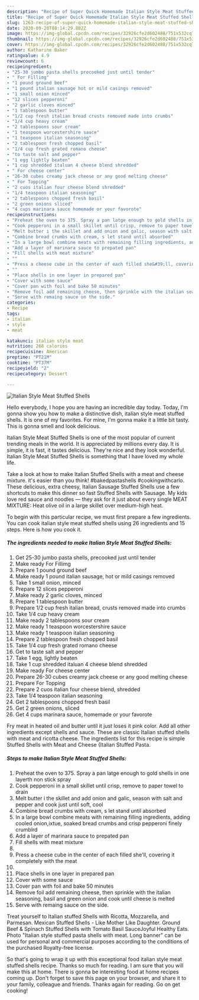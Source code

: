 ```yaml
---
description: "Recipe of Super Quick Homemade Italian Style Meat Stuffed Shells"
title: "Recipe of Super Quick Homemade Italian Style Meat Stuffed Shells"
slug: 1263-recipe-of-super-quick-homemade-italian-style-meat-stuffed-shells
date: 2020-09-20T08:14:29.802Z
image: https://img-global.cpcdn.com/recipes/32926cfe2d602488/751x532cq70/italian-style-meat-stuffed-shells-recipe-main-photo.jpg
thumbnail: https://img-global.cpcdn.com/recipes/32926cfe2d602488/751x532cq70/italian-style-meat-stuffed-shells-recipe-main-photo.jpg
cover: https://img-global.cpcdn.com/recipes/32926cfe2d602488/751x532cq70/italian-style-meat-stuffed-shells-recipe-main-photo.jpg
author: Katharine Baker
ratingvalue: 4.9
reviewcount: 6
recipeingredient:
- "25-30 jumbo pasta shells precooked just until tender"
- " For Fillimg"
- "1 pound ground beef"
- "1 pound italian sausage hot or mild casings removed"
- "1 small onion minced"
- "12 slices pepperoni"
- "2 garlic cloves minced"
- "1 tablespoon butter"
- "1/2 cup fresh italian bread crusts removed made into crumbs"
- "1/4 cup heavy cream"
- "2 tablespoons sour cream"
- "1 teaspoon worcestershire sauce"
- "1 teaspoon italian seasoning"
- "2 tablespoon fresh chopped basil"
- "1/4 cup fresh grated romano cheese"
- "to taste salt and pepper"
- "1 egg lightly beaten"
- "1 cup shredded italuan 4 cheese blend shredded"
- " For cheese center"
- "26-30 cubes creamy jack cheese or any good melting cheese"
- " For Topping"
- "2 cuos italian four cheese blend shredded"
- "1/4 teaspoon italian seasoning"
- "2 tablespoons chopped fresh basil"
- "2 green onions sliced"
- "4 cups marinara sauce homemade or your favorote"
recipeinstructions:
- "Preheat the oven to 375. Spray a pan latge enough to gold shells in one layerth non stick spray"
- "Cook pepperoni in a small skillet until crisp, remove to paper towel to drain"
- "Melt butter i the skillet and add onion and galic, season with salt and pepper and cook just until soft, cool"
- "Combine bread crumbs with cream, s let stand until absorbed"
- "In a large bowl combine meats with remaining filling ingredients, adding cooled onion,ixtue, soaked bread crumbs and crisp pepperoni finely crumblrd"
- "Add a layer of marinara sauce to prepated pan"
- "Fill shells with meat mixture"
- ""
- "Press a cheese cube in the center of each filled she&#39;ll, covering it completely with the meat"
- ""
- "Place shells in one layer in prepared pan"
- "Cover with some sauce"
- "Cover pan with foil and bake 50 minutes"
- "Remove foil add remaining cheese, then sprinkle with the italian seasoning, basil and green onion and cook until cheese is melted"
- "Serve with remaing sauce on the side."
categories:
- Recipe
tags:
- italian
- style
- meat

katakunci: italian style meat 
nutrition: 268 calories
recipecuisine: American
preptime: "PT21M"
cooktime: "PT37M"
recipeyield: "2"
recipecategory: Dessert

---
```



![Italian Style Meat Stuffed Shells](https://img-global.cpcdn.com/recipes/32926cfe2d602488/751x532cq70/italian-style-meat-stuffed-shells-recipe-main-photo.jpg)

Hello everybody, I hope you are having an incredible day today. Today, I'm gonna show you how to make a distinctive dish, italian style meat stuffed shells. It is one of my favorites. For mine, I'm gonna make it a little bit tasty. This is gonna smell and look delicious.

Italian Style Meat Stuffed Shells is one of the most popular of current trending meals in the world. It is appreciated by millions every day. It is simple, it is fast, it tastes delicious. They're nice and they look wonderful. Italian Style Meat Stuffed Shells is something that I have loved my whole life.

Take a look at how to make Italian Stuffed Shells with a meat and cheese mixture. it&#39;s easier than you think! #bakedpastashells #cookingwithcarlo. These delicious, extra cheesy, Italian Sausage Stuffed Shells use a few shortcuts to make this dinner so fast Stuffed Shells with Sausage. My kids love red sauce and noodles — they ask for it just about every single MEAT MIXTURE: Heat olive oil in a large skillet over medium-high heat.


To begin with this particular recipe, we must first prepare a few ingredients. You can cook italian style meat stuffed shells using 26 ingredients and 15 steps. Here is how you cook it.

<!--inarticleads1-->

##### The ingredients needed to make Italian Style Meat Stuffed Shells:

1. Get 25-30 jumbo pasta shells, precooked just until tender
1. Make ready  For Fillimg
1. Prepare 1 pound ground beef
1. Make ready 1 pound italian sausage, hot or mild casings removed
1. Take 1 small onion, minced
1. Prepare 12 slices pepperoni
1. Make ready 2 garlic cloves, minced
1. Prepare 1 tablespoon butter
1. Prepare 1/2 cup fresh italian bread, crusts removed made into crumbs
1. Take 1/4 cup heavy cream
1. Make ready 2 tablespoons sour cream
1. Make ready 1 teaspoon worcestershire sauce
1. Make ready 1 teaspoon italian seasoning
1. Prepare 2 tablespoon fresh chopped basil
1. Take 1/4 cup fresh grated romano cheese
1. Get to taste salt and pepper
1. Take 1 egg, lightly beaten
1. Take 1 cup shredded italuan 4 cheese blend shredded
1. Make ready  For cheese center
1. Prepare 26-30 cubes creamy jack cheese or any good melting cheese
1. Prepare  For Topping
1. Prepare 2 cuos italian four cheese blend, shredded
1. Take 1/4 teaspoon italian seasoning
1. Get 2 tablespoons chopped fresh basil
1. Get 2 green onions, sliced
1. Get 4 cups marinara sauce, homemade or your favorote


Fry meat in heated oil and butter until it just loses it pink color. Add all other ingredients except shells and sauce. These are classic Italian stuffed shells with meat and ricotta cheese. The ingredients list for this recipe is simple Stuffed Shells with Meat and Cheese {Italian Stuffed Pasta. 

<!--inarticleads2-->

##### Steps to make Italian Style Meat Stuffed Shells:

1. Preheat the oven to 375. Spray a pan latge enough to gold shells in one layerth non stick spray
1. Cook pepperoni in a small skillet until crisp, remove to paper towel to drain
1. Melt butter i the skillet and add onion and galic, season with salt and pepper and cook just until soft, cool
1. Combine bread crumbs with cream, s let stand until absorbed
1. In a large bowl combine meats with remaining filling ingredients, adding cooled onion,ixtue, soaked bread crumbs and crisp pepperoni finely crumblrd
1. Add a layer of marinara sauce to prepated pan
1. Fill shells with meat mixture
1. 
1. Press a cheese cube in the center of each filled she&#39;ll, covering it completely with the meat
1. 
1. Place shells in one layer in prepared pan
1. Cover with some sauce
1. Cover pan with foil and bake 50 minutes
1. Remove foil add remaining cheese, then sprinkle with the italian seasoning, basil and green onion and cook until cheese is melted
1. Serve with remaing sauce on the side.


Treat yourself to Italian stuffed Shells with Ricotta, Mozzarella, and Parmesan. Mexican Stuffed Shells - Like Mother Like Daughter. Ground Beef &amp; Spinach Stuffed Shells with Tomato Basil SauceJoyful Healthy Eats. Photo &#34;Italian style stuffed pasta shells with meat. Long banner&#34; can be used for personal and commercial purposes according to the conditions of the purchased Royalty-free license. 

So that's going to wrap it up with this exceptional food italian style meat stuffed shells recipe. Thanks so much for reading. I am sure that you will make this at home. There is gonna be interesting food at home recipes coming up. Don't forget to save this page on your browser, and share it to your family, colleague and friends. Thanks again for reading. Go on get cooking!
